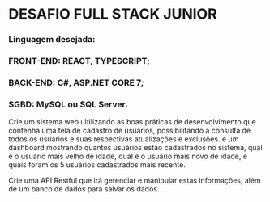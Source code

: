 # DESAFIO FULL STACK JUNIOR

<h3> Linguagem desejada: </h3> 
<h3>FRONT-END: REACT, TYPESCRIPT; </h3> 
<h3> BACK-END: C#, ASP.NET CORE 7; </h3> 
<h3> SGBD: MySQL ou SQL Server. </h3>

Crie um sistema web ultilizando as boas práticas de desenvolvimento que contenha uma tela de cadastro de usuários, possibilitando a consulta de todos os usuários e suas respectivas atualizações
e exclusões.  e um dashboard mostrando quantos usuários estão cadastrados no sistema, qual é o usuário mais velho de idade, qual é o usuário mais novo de idade, e quais foram os 5 usuários
cadastrados mais recente.

Crie uma API Restful que irá gerenciar e manipular estas informações, além de um banco de dados para salvar os dados. 

